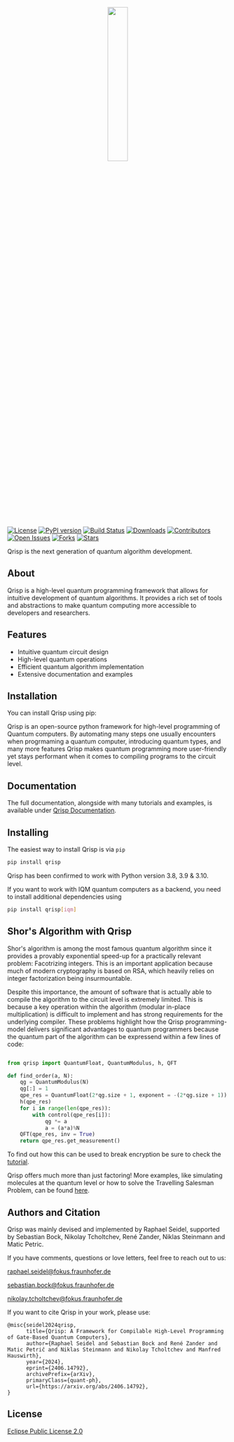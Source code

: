 <p align="center" width="100%"><img src="logo/qrisp_logo.png" width=30% height=30%></p>

[![License](https://img.shields.io/badge/License-Apache%202.0-blue.svg)](https://opensource.org/licenses/Apache-2.0)
[![PyPI version](https://badge.fury.io/py/qrisp.svg)](https://badge.fury.io/py/qrisp)
[![Build Status](https://github.com/eclipse-qrisp/Qrisp/workflows/CI/badge.svg)](https://github.com/eclipse-qrisp/Qrisp/actions)
[![Downloads](https://img.shields.io/pypi/dm/qrisp.svg)](https://pypi.org/project/qrisp/)
[![Contributors](https://img.shields.io/github/contributors/eclipse-qrisp/Qrisp.svg)](https://github.com/eclipse-qrisp/Qrisp/graphs/contributors)
[![Open Issues](https://img.shields.io/github/issues/eclipse-qrisp/Qrisp.svg)](https://github.com/eclipse-qrisp/Qrisp/issues)
[![Forks](https://img.shields.io/github/forks/eclipse-qrisp/Qrisp.svg)](https://github.com/eclipse-qrisp/Qrisp/network/members)
[![Stars](https://img.shields.io/github/stars/eclipse-qrisp/Qrisp.svg)](https://github.com/eclipse-qrisp/Qrisp/stargazers)

Qrisp is the next generation of quantum algorithm development.

## About

Qrisp is a high-level quantum programming framework that allows for intuitive development of quantum algorithms. It provides a rich set of tools and abstractions to make quantum computing more accessible to developers and researchers.

## Features

- Intuitive quantum circuit design
- High-level quantum operations
- Efficient quantum algorithm implementation
- Extensive documentation and examples

## Installation

You can install Qrisp using pip:




Qrisp is an open-source python framework for high-level programming of Quantum computers.
By automating many steps one usually encounters when progrmaming a quantum computer, introducing quantum types, and many more features Qrisp makes quantum programming more user-friendly yet stays performant when it comes to compiling programs to the circuit level.

## Documentation
The full documentation, alongside with many tutorials and examples, is available under [Qrisp Documentation](https://www.qrisp.eu/).

## Installing
The easiest way to install Qrisp is via ``pip``
```bash
pip install qrisp
```
Qrisp has been confirmed to work with Python version 3.8, 3.9 & 3.10.

If you want to work with IQM quantum computers as a backend, you need to install additional dependencies using
```bash
pip install qrisp[iqm]
```

## Shor's Algorithm with Qrisp

Shor's algorithm is among the most famous quantum algorithm since it provides a provably exponential speed-up for a practically relevant problem: Facotrizing integers. This is an important application because much of modern cryptography is based on RSA, which heavily relies on integer factorization being insurmountable.

Despite this importance, the amount of software that is actually able to compile the algorithm to the circuit level is extremely limited. This is because a key operation within the algorithm (modular in-place multiplication) is difficult to implement and has strong requirements for the underlying compiler. These problems highlight how the Qrisp programming-model delivers significant advantages to quantum programmers because the quantum part of the algorithm can be expressend within a few lines of code:

```python

from qrisp import QuantumFloat, QuantumModulus, h, QFT

def find_order(a, N):
    qg = QuantumModulus(N)
    qg[:] = 1
    qpe_res = QuantumFloat(2*qg.size + 1, exponent = -(2*qg.size + 1))
    h(qpe_res)
    for i in range(len(qpe_res)):
        with control(qpe_res[i]):
            qg *= a
            a = (a*a)%N
    QFT(qpe_res, inv = True)
    return qpe_res.get_measurement()
```

To find out how this can be used to break encryption be sure to check the [tutorial](https://www.qrisp.eu/general/tutorial.html).

Qrisp offers much more than just factoring! More examples, like simulating molecules at the quantum level or how to solve the Travelling Salesman Problem, can be found [here](https://www.qrisp.eu/general/tutorial.html).

## Authors and Citation
Qrisp was mainly devised and implemented by Raphael Seidel, supported by Sebastian Bock, Nikolay Tcholtchev, René Zander, Niklas Steinmann and Matic Petric.

If you have comments, questions or love letters, feel free to reach out to us:

raphael.seidel@fokus.fraunhofer.de

sebastian.bock@fokus.fraunhofer.de

nikolay.tcholtchev@fokus.fraunhofer.de

If you want to cite Qrisp in your work, please use:

```
@misc{seidel2024qrisp,
      title={Qrisp: A Framework for Compilable High-Level Programming of Gate-Based Quantum Computers}, 
      author={Raphael Seidel and Sebastian Bock and René Zander and Matic Petrič and Niklas Steinmann and Nikolay Tcholtchev and Manfred Hauswirth},
      year={2024},
      eprint={2406.14792},
      archivePrefix={arXiv},
      primaryClass={quant-ph},
      url={https://arxiv.org/abs/2406.14792}, 
}
```


## License
[Eclipse Public License 2.0](https://github.com/fraunhoferfokus/Qrisp/blob/main/LICENSE)

